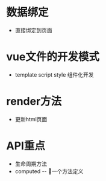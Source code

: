 # 数据绑定
- 直接绑定到页面
# vue文件的开发模式
- template script style 组件化开发
# render方法
- 更新html页面 
# API重点
- 生命周期方法
- computed 
-- 一个方法定义 